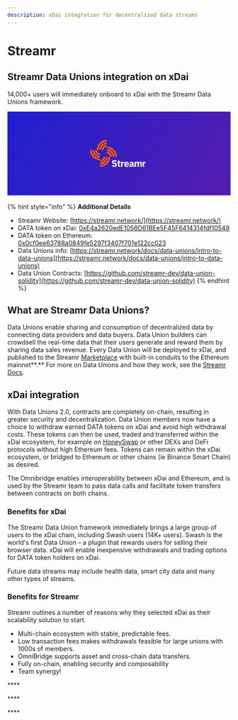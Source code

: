 ```yaml
---
description: xDai integration for decentralized data streams
---
```


# Streamr

## Streamr Data Unions integration on xDai

14,000+ users will immediately onboard to xDai with the Streamr Data Unions framework.

![](../../.gitbook/assets/streamr.jpg)

{% hint style="info" %}
**Additional Details**

* Streamr Website: [https://streamr.network/](https://streamr.network/)
* DATA token on xDai: [0xE4a2620edE1058D61BEe5F45F6414314fdf10548](https://blockscout.com/xdai/mainnet/tokens/0xE4a2620edE1058D61BEe5F45F6414314fdf10548/token-transfers)
* DATA token on Ethereum: [0x0cf0ee63788a0849fe5297f3407f701e122cc023](https://etherscan.io/token/0x0cf0ee63788a0849fe5297f3407f701e122cc023)
* Data Unions info: [https://streamr.network/docs/data-unions/intro-to-data-unions](https://streamr.network/docs/data-unions/intro-to-data-unions)
* Data Union Contracts: [https://github.com/streamr-dev/data-union-solidity](https://github.com/streamr-dev/data-union-solidity)
{% endhint %}

## What are Streamr Data Unions?

Data Unions enable sharing and consumption of decentralized data by connecting data providers and data buyers. Data Union builders can crowdsell the real-time data that their users generate and reward them by sharing data sales revenue. Every Data Union will be deployed to xDai, and published to the Streamr [Marketplace](https://streamr.network/marketplace) with built-in conduits to the Ethereum mainnet**.** For more on Data Unions and how they work, see the [Streamr Docs](https://streamr.network/docs/data-unions/intro-to-data-unions). 

## xDai integration

With Data Unions 2.0, contracts are completely on-chain, resulting in greater security and decentralization. Data Union members now have a choice to withdraw earned DATA tokens on xDai and avoid high withdrawal costs. These tokens can then be used, traded and transferred within the xDai ecosystem, for example on [HoneySwap](https://info.honeyswap.org/pair/0x0110f008b8815cf00514d54ea11bfa8bb555c69b) or other DEXs and DeFi protocols without high Ethereum fees. Tokens can remain within the xDai ecosystem, or bridged to Ethereum or other chains \(ie Binance Smart Chain\) as desired.

The Omnibridge enables interoperability between xDai and Ethereum, and is used by the Streamr team to pass data calls and facilitate token transfers between contracts on both chains.

### Benefits for xDai

The Streamr Data Union framework immediately brings a large group of users to the xDai chain, including Swash users \(14K+ users\). Swash is the world's first Data Union – a plugin that rewards users for selling their browser data. xDai will enable inexpensive withdrawals and trading options for DATA token holders on xDai.

Future data streams may include health data, smart city data and many other types of streams. 

### Benefits for Streamr

Streamr outlines a number of reasons why they selected xDai as their scalability solution to start.

* Multi-chain ecosystem with stable, predictable fees.
* Low transaction fees makes withdrawals feasible for large unions with 1000s of members.
* OmniBridge supports asset and cross-chain data transfers.
* Fully on-chain, enabling security and composability
* Team synergy!



\*\*\*\*

\*\*\*\*

\*\*\*\*

